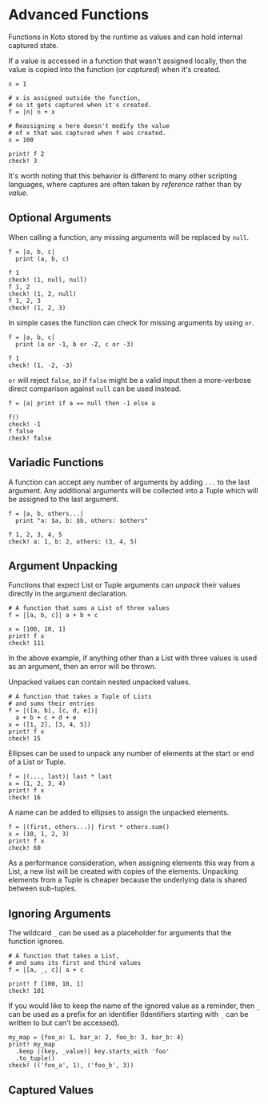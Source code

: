 # Advanced Functions

Functions in Koto stored by the runtime as values and can hold internal captured state.

If a value is accessed in a function that wasn't assigned locally, 
then the value is copied into the function (or _captured_) when it's created. 

```koto
x = 1

# x is assigned outside the function,
# so it gets captured when it's created.
f = |n| n + x 

# Reassigning x here doesn't modify the value 
# of x that was captured when f was created.
x = 100

print! f 2
check! 3
```

It's worth noting that this behavior is different to many other scripting languages, where captures are often taken by _reference_ rather than by _value_.

## Optional Arguments

When calling a function, any missing arguments will be replaced by `null`.

```koto
f = |a, b, c|
  print (a, b, c)

f 1
check! (1, null, null)
f 1, 2
check! (1, 2, null)
f 1, 2, 3
check! (1, 2, 3)
```

In simple cases the function can check for missing arguments by using `or`.

```koto
f = |a, b, c|
  print (a or -1, b or -2, c or -3)

f 1
check! (1, -2, -3)
```

`or` will reject `false`, so if `false` might be a valid input then a
more-verbose direct comparison against `null` can be used instead.

```koto
f = |a| print if a == null then -1 else a

f()
check! -1
f false
check! false
```

## Variadic Functions

A function can accept any number of arguments by adding `...` to the last argument. 
Any additional arguments will be collected into a Tuple which will be assigned to the last argument.

```koto
f = |a, b, others...|
  print "a: $a, b: $b, others: $others"

f 1, 2, 3, 4, 5
check! a: 1, b: 2, others: (3, 4, 5)
```

## Argument Unpacking

Functions that expect List or Tuple arguments can _unpack_ their values directly in the argument declaration.

```koto
# A function that sums a List of three values
f = |[a, b, c]| a + b + c

x = [100, 10, 1]
print! f x
check! 111
```

In the above example, if anything other than a List with three values is used as
an argument, then an error will be thrown. 

Unpacked values can contain nested unpacked values.

```koto
# A function that takes a Tuple of Lists
# and sums their entries
f = |([a, b], [c, d, e])| 
  a + b + c + d + e
x = ([1, 2], [3, 4, 5])
print! f x
check! 15
```

Ellipses can be used to unpack any number of elements at the start or end of a List or Tuple. 

```koto
f = |(..., last)| last * last
x = (1, 2, 3, 4)
print! f x
check! 16
```

A name can be added to ellipses to assign the unpacked elements. 

```koto
f = |(first, others...)| first * others.sum()
x = (10, 1, 2, 3)
print! f x
check! 60
```

As a performance consideration, when assigning elements this way from a List, a new list will be created with copies of the elements. Unpacking elements from a Tuple is cheaper because the underlying data is shared between sub-tuples.

## Ignoring Arguments

The wildcard `_` can be used as a placeholder for arguments that the function ignores. 

```koto
# A function that takes a List,
# and sums its first and third values 
f = |[a, _, c]| a + c

print! f [100, 10, 1]
check! 101
```

If you would like to keep the name of the ignored value as a reminder, 
then `_` can be used as a prefix for an identifier (Identifiers starting with 
`_` can be written to but can't be accessed).

```koto
my_map = {foo_a: 1, bar_a: 2, foo_b: 3, bar_b: 4}
print! my_map
  .keep |(key, _value)| key.starts_with 'foo'
  .to_tuple()
check! (('foo_a', 1), ('foo_b', 3))
```

## Captured Values

